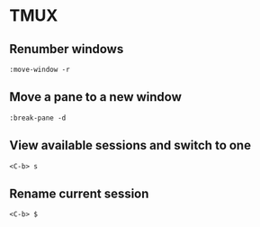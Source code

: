 # TMUX

## Renumber windows

```
:move-window -r
```

## Move a pane to a new window

```
:break-pane -d
```

## View available sessions and switch to one

```
<C-b> s
```

## Rename current session

```
<C-b> $
```
